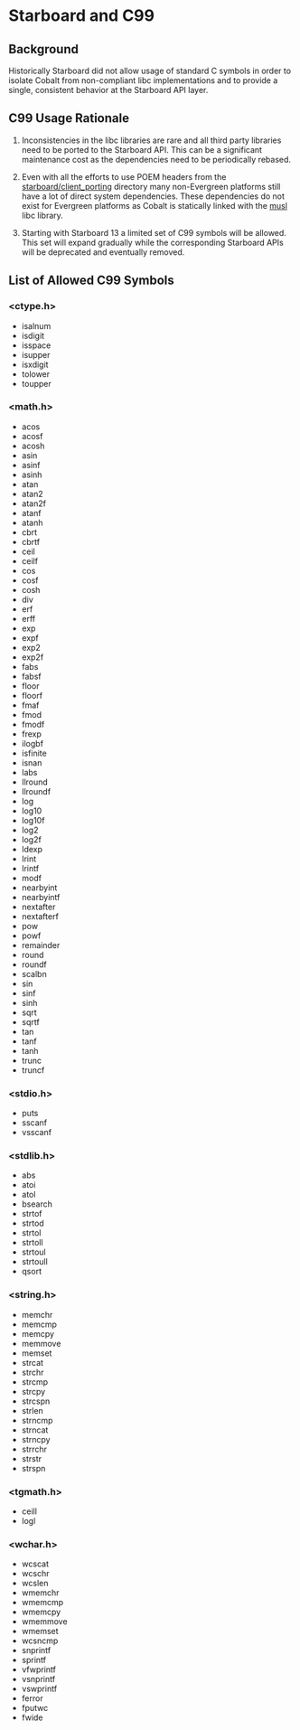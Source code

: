 # Starboard and C99

## Background

Historically Starboard did not allow usage of standard C symbols in order to
isolate Cobalt from non-compliant libc implementations and to provide a single,
consistent behavior at the Starboard API layer.

## C99 Usage Rationale
1. Inconsistencies in the libc libraries are rare and all third party libraries
need to be ported to the Starboard API. This can be a significant maintenance
cost as the dependencies need to be periodically rebased.

2. Even with all the efforts to use POEM headers from the
[starboard/client_porting](../../starboard/client_porting) directory many
non-Evergreen platforms still have a lot of direct system dependencies. These
dependencies do not exist for Evergreen platforms as Cobalt is statically
linked with the [musl](../../third_party/musl/BUILD.gn) libc library.

3. Starting with Starboard 13 a limited set of C99 symbols will be allowed.
This set will expand gradually while the corresponding Starboard APIs will be
deprecated and eventually removed.

## List of Allowed C99 Symbols
### <ctype.h>
* isalnum
* isdigit
* isspace
* isupper
* isxdigit
* tolower
* toupper
### <math.h>
* acos
* acosf
* acosh
* asin
* asinf
* asinh
* atan
* atan2
* atan2f
* atanf
* atanh
* cbrt
* cbrtf
* ceil
* ceilf
* cos
* cosf
* cosh
* div
* erf
* erff
* exp
* expf
* exp2
* exp2f
* fabs
* fabsf
* floor
* floorf
* fmaf
* fmod
* fmodf
* frexp
* ilogbf
* isfinite
* isnan
* labs
* llround
* llroundf
* log
* log10
* log10f
* log2
* log2f
* ldexp
* lrint
* lrintf
* modf
* nearbyint
* nearbyintf
* nextafter
* nextafterf
* pow
* powf
* remainder
* round
* roundf
* scalbn
* sin
* sinf
* sinh
* sqrt
* sqrtf
* tan
* tanf
* tanh
* trunc
* truncf
### <stdio.h>
* puts
* sscanf
* vsscanf
### <stdlib.h>
* abs
* atoi
* atol
* bsearch
* strtof
* strtod
* strtol
* strtoll
* strtoul
* strtoull
* qsort
### <string.h>
* memchr
* memcmp
* memcpy
* memmove
* memset
* strcat
* strchr
* strcmp
* strcpy
* strcspn
* strlen
* strncmp
* strncat
* strncpy
* strrchr
* strstr
* strspn
### <tgmath.h>
* ceill
* logl
### <wchar.h>
* wcscat
* wcschr
* wcslen
* wmemchr
* wmemcmp
* wmemcpy
* wmemmove
* wmemset
* wcsncmp
* snprintf
* sprintf
* vfwprintf
* vsnprintf
* vswprintf
* ferror
* fputwc
* fwide
